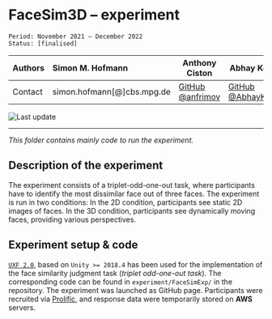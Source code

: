 # FaceSim3D – **experiment**

    Period: November 2021 — December 2022
    Status: [finalised]

| Authors | Simon M. Hofmann           | Anthony Ciston                                                               | Abhay Koushik                                                                        | Michael Gaebler      |
|---------|:---------------------------|------------------------------------------------------------------------------|--------------------------------------------------------------------------------------|----------------------|
| Contact | simon.hofmann[@]cbs.mpg.de | [GitHub @anfrimov](https://github.com/anfrimov "Go to personal GitHub page") | [GitHub @AbhayKoushik](https://github.com/AbhayKoushik "Go to personal GitHub page") | gaebler[@]cbs.mpg.de |

![Last update](https://img.shields.io/badge/last_update-Nov_26,_2024-green)

***

*This folder contains mainly code to run the experiment.*

## Description of the experiment

The experiment consists of a triplet-odd-one-out task,
where participants have to identify the most dissimilar face out of three faces.
The experiment is run in two conditions:
In the 2D condition, participants see static 2D images of faces.
In the 3D condition, participants see dynamically moving faces, providing various perspectives.

## Experiment setup & code

[`UXF 2.0`](https://github.com/immersivecognition/unity-experiment-framework), based on `Unity >= 2018.4`
has been used for the implementation of the face similarity judgment task (*triplet odd-one-out task*).
The corresponding code can be found in `experiment/FaceSimExp/` in the repository.
The experiment was launched as GitHub page.
Participants were recruited via [Prolific](https://www.prolific.co/),
and response data were temporarily stored on **AWS** servers.
